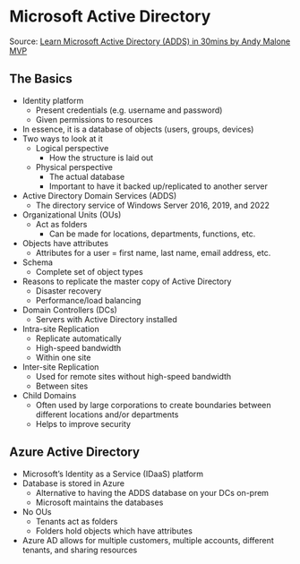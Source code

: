 # Microsoft Active Directory
Source: [Learn Microsoft Active Directory (ADDS) in 30mins by  Andy Malone MVP](https://www.youtube.com/watch?v=85-bp7XxWDQ&t=304s)

## The Basics

-	Identity platform
    - Present credentials (e.g. username and password)
    -	Given permissions to resources
-	In essence, it is a database of objects (users, groups, devices)
-	Two ways to look at it
    -	Logical perspective
        -	How the structure is laid out
    -	Physical perspective
        -	The actual database
        -	Important to have it backed up/replicated to another server
-	Active Directory Domain Services (ADDS)
    -	The directory service of Windows Server 2016, 2019, and 2022
-	Organizational Units (OUs)
    -	Act as folders
        -	Can be made for locations, departments, functions, etc.
-	Objects have attributes
    -	Attributes for a user = first name, last name, email address, etc.
-	Schema
    -	Complete set of object types
-	Reasons to replicate the master copy of Active Directory
    -	Disaster recovery
    -	Performance/load balancing
-	Domain Controllers (DCs)
    -	Servers with Active Directory installed
-	Intra-site Replication
    -	Replicate automatically
    -	High-speed bandwidth
    -	Within one site
-	Inter-site Replication
    -	Used for remote sites without high-speed bandwidth
    -	Between sites
-	Child Domains
    -	Often used by large corporations to create boundaries between different locations and/or departments
    -	Helps to improve security

## Azure Active Directory

-	Microsoft’s Identity as a Service (IDaaS) platform
-	Database is stored in Azure
    -	Alternative to having the ADDS database on your DCs on-prem
    -	Microsoft maintains the databases
-	No OUs
    -	Tenants act as folders
    -	Folders hold objects which have attributes
-	Azure AD allows for multiple customers, multiple accounts, different tenants, and sharing resources

